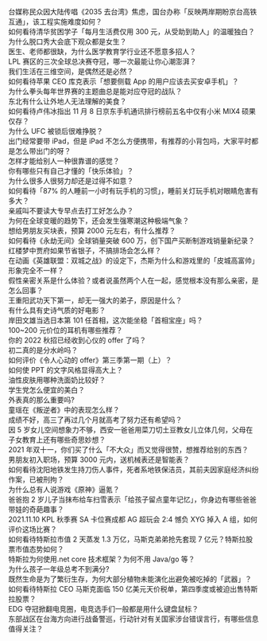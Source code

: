 台媒称民众因大陆传唱《2035 去台湾》焦虑，国台办称「反映两岸期盼京台高铁互通」，该工程实施难度如何？  
如何看待清华贫困学子「每月生活费仅用 300 元，从受助到助人」的温暖独白？  
为什么脱口秀大会底下观众都是女生？  
医生、老师都很缺，为什么医学教育学行业还不愿意多招人？  
LPL 赛区的三次全球总决赛夺冠，哪一次最能让你心潮澎湃？  
我们生活在三维空间，是偶然还是必然？  
如何看待苹果 CEO 库克表示「想要侧载 App 的用户应该去买安卓手机」？  
为什么拳头每年世界赛的主题曲总是能对应夺冠的战队？  
东北有什么让外地人无法理解的美食？  
如何看待卢伟冰指出 11 月 8 日京东手机通讯排行榜前五名中仅有小米 MIX4 硕果仅存？  
为什么 UFC 被锁后很难挣脱？  
出门经常要带 iPad，但是 iPad 不怎么方便携带，有推荐的小背包吗，大家平时都是怎么带出门的呀？  
怎样才能给别人一种很靠谱的感觉？  
你有哪些只有自己才懂的「快乐体验」？  
为什么很多人很努力却还是过得不如意？  
如何看待「87% 的人睡前一小时有玩手机的习惯」，睡前关灯玩手机对眼睛危害有多大？  
亲戚叫不要读大专早点去打工好怎么办？  
为何在全球变暖的趋势下，还会发生强寒潮这种极端气象？  
想给男朋友买块表，预算 2000 元左右，有什么推荐？  
如何看待《永劫无间》全球销量突破 600 万，创下国产买断制游戏销量新纪录？  
红楼梦中贾府如果节省银子，不搞排场会怎么样？  
在动画《英雄联盟：双城之战》的设定下，杰斯为什么和游戏里的「皮城高富帅」形象完全不一样？  
假性亲密关系是什么体验？或者说虽然两个人在一起，感觉根本没有那么亲密，是怎么回事？  
王重阳武功天下第一，却无一强大的弟子，原因是什么？  
有什么具有史诗气质的好电影？  
岸田文雄当选日本第 101 任首相，这次能坐稳「首相宝座」吗？  
100~200 元价位的耳机有哪些推荐？  
你的 2022 秋招已经收到心仪的 offer 了吗？  
初二真的是分水岭吗？  
如何评价《令人心动的 offer》第三季第一期（上）？  
如何使 PPT 的文字风格显得高大上？  
油性皮肤用哪种洗面奶比较好？  
学生党怎么便宜的美白？  
外表真的那么重要吗?  
童瑶在《叛逆者》中的表现怎么样？  
成绩不好，高三了再过几个月就高考了努力还有希望吗？  
因 5 岁女儿空间想象力不够，西安一爸爸用菜刀切土豆教女儿立体几何，父母在子女教育上还有哪些奇思妙想？  
2021 年双十一，你们买了什么「不大众」而又觉得很赞，想推荐给别的东西？  
男朋友初入职场，预算 3000 元内，送机械表还是智能表？  
如何看待沈阳地铁发生持刀伤人事件，死者系地铁保洁员，其前夫因家庭经济纠纷作案，已被刑拘？  
为什么总有人说游戏《原神》逼氪？  
爸爸抱 2 岁儿子当抹布给车扫雪表示「给孩子留点童年记忆」，你身边有哪些爸爸带娃的奇葩趣事？  
2021.11.10 KPL 秋季赛 SA 卡位赛成都 AG 超玩会 2:4 憾负 XYG 掉入 A 组，如何评价这场比赛？  
如何看待特斯拉市值 2 天蒸发 1.3 万亿，马斯克弟弟抢先套现 7 亿元？特斯拉股票市值态势如何？  
特斯拉为何使用.net core 技术框架？为何不用 Java/go 等？  
为什么孩子一年级总考不到满分?  
既然生命是为了繁衍生存，为何大部分植物未能演化出避免被吃掉的「武器」？  
如何看待特斯拉 CEO 马斯克面临 150 亿美元天价税单，第四季度或被迫出售特斯拉股票？  
EDG 夺冠掀翻电竞圈，电竞选手们一般都是用什么键盘鼠标？  
东部战区在台海方向进行战备警巡，行动针对有关国家涉台错误言行，有哪些信息值得关注？  
